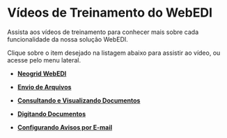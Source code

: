 # Vídeos de Treinamento do WebEDI  

Assista aos vídeos de treinamento para conhecer mais sobre cada funcionalidade da nossa solução WebEDI.  

Clique sobre o item desejado na listagem abaixo para assistir ao vídeo, ou acesse pelo menu lateral.  

+ [**Neogrid WebEDI**](../videos/neogrid_webedi.md)  

+ [**Envio de Arquivos**](../videos/envio_arquivos.md)  

+ [**Consultando e Visualizando Documentos**](../videos/consulta_doc.md)  

+ [**Digitando Documentos**](../videos/dig_documentos.md)  

+ [**Configurando Avisos por E-mail**](../videos/config_avisos.md)  

